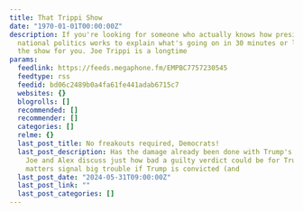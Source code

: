 ```yaml
---
title: That Trippi Show
date: "1970-01-01T00:00:00Z"
description: If you're looking for someone who actually knows how presidential and
  national politics works to explain what's going on in 30 minutes or less, this is
  the show for you. Joe Trippi is a longtime
params:
  feedlink: https://feeds.megaphone.fm/EMPBC7757230545
  feedtype: rss
  feedid: bd06c2489b0a4fa61fe441adab6715c7
  websites: {}
  blogrolls: []
  recommended: []
  recommender: []
  categories: []
  relme: {}
  last_post_title: No freakouts required, Democrats!
  last_post_description: Has the damage already been done with Trump's criminal trial?
    Joe and Alex discuss just how bad a guilty verdict could be for Trump. What two
    matters signal big trouble if Trump is convicted (and
  last_post_date: "2024-05-31T09:00:00Z"
  last_post_link: ""
  last_post_categories: []
---
```

